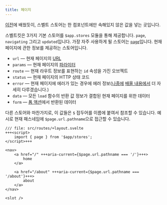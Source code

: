 ```yaml
---
title: 페이지
---
```


[이전](writable-stores)에 배웠듯이, 스벨트 스토어는 한 컴포넌트에만 속해있지 않은 값을 넣는 곳입니다.

스벨트킷은 3가지 기본 스토어를 `$app.stores` 모듈을 통해 제공합니다. `page`, `navigating` 그리고 `updated`입니다. 가장 자주 사용하게 될 스토어는 [`page`](https://kit.svelte.dev/docs/types#public-types-page)입니다. 현재 페이지에 관한 정보를 제공하는 스토어입니다.

* `url` — 현재 페이지의 [URL](https://developer.mozilla.org/en-US/docs/Web/API/URL)
* `params` — 현재 페이지의 [파라미터](params)
* `route` — 현재 라우트 정보를 표현하는 `id` 속성을 가진 오브젝트
* `status` — 현재 페이지의 HTTP 상태 코드
* `error` — 현재 페이지에 에러가 있는 경우에 에러 정보([나중에](error-basics) [배올 내용에서](handleerror) 더 자세히 다루겠습니다.)
* `data` — 모든 `load` 함수의 반환 값 정보가 결합된 현재 페이지를 위한 데이터
* `form` — [폼 액션](the-form-element)에서 반환된 데이터

다른 스토어와 마찬가지로, 이 값들은 `$` 접두어를 이름에 붙여서 참조할 수 있습니다. 예시로 현재 패스네임에 `$page.url.pathname`으로 접근할 수 있습니다.

```svelte
/// file: src/routes/+layout.svelte
+++<script>
	import { page } from '$app/stores';
</script>+++

<nav>
	<a href="/" +++aria-current={$page.url.pathname === '/'}+++>
		home
	</a>

	<a href="/about" +++aria-current={$page.url.pathname === '/about'}+++>
		about
	</a>
</nav>

<slot />
```
